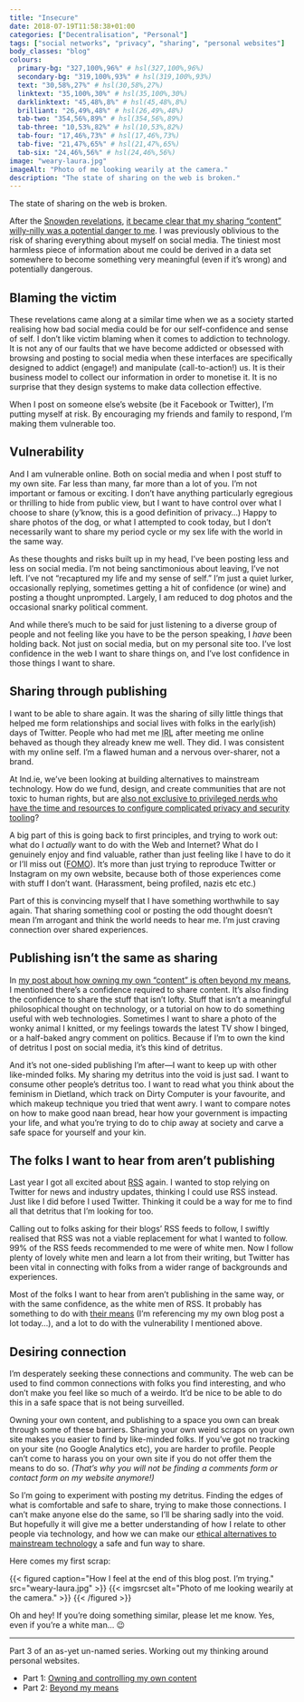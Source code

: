 ```yaml
---
title: "Insecure"
date: 2018-07-19T11:58:38+01:00
categories: ["Decentralisation", "Personal"]
tags: ["social networks", "privacy", "sharing", "personal websites"]
body_classes: "blog"
colours:
  primary-bg: "327,100%,96%" # hsl(327,100%,96%)
  secondary-bg: "319,100%,93%" # hsl(319,100%,93%)
  text: "30,58%,27%" # hsl(30,58%,27%)
  linktext: "35,100%,30%" # hsl(35,100%,30%)
  darklinktext: "45,48%,8%" # hsl(45,48%,8%)
  brilliant: "26,49%,48%" # hsl(26,49%,48%)
  tab-two: "354,56%,89%" # hsl(354,56%,89%)
  tab-three: "10,53%,82%" # hsl(10,53%,82%)
  tab-four: "17,46%,73%" # hsl(17,46%,73%)
  tab-five: "21,47%,65%" # hsl(21,47%,65%)
  tab-six: "24,46%,56%" # hsl(24,46%,56%)
image: "weary-laura.jpg"
imageAlt: "Photo of me looking wearily at the camera."
description: "The state of sharing on the web is broken."
---
```


The state of sharing on the web is broken.

After the [Snowden revelations](https://www.theguardian.com/world/interactive/2013/nov/01/snowden-nsa-files-surveillance-revelations-decoded#section/1), [it became clear that my sharing “content” willy-nilly was a potential danger to me](/you-wont-believe-what-happens-next/). I was previously oblivious to the risk of sharing everything about myself on social media. The tiniest most harmless piece of information about me could be derived in a data set somewhere to become something very meaningful (even if it’s wrong) and potentially dangerous. 

## Blaming the victim

These revelations came along at a similar time when we as a society started realising how bad social media could be for our self-confidence and sense of self. I don’t like victim blaming when it comes to addiction to technology. It is not any of our faults that we have become addicted or obsessed with browsing and posting to social media when these interfaces are specifically designed to addict (engage!) and manipulate (call-to-action!) us. It is their business model to collect our information in order to monetise it. It is no surprise that they design systems to make data collection effective.

When I post on someone else’s website (be it Facebook or Twitter), I’m putting myself at risk. By encouraging my friends and family to respond, I’m making them vulnerable too.

## Vulnerability

And I am vulnerable online. Both on social media and when I post stuff to my own site. Far less than many, far more than a lot of you. I’m not important or famous or exciting. I don’t have anything particularly egregious or thrilling to hide from public view, but I want to have control over what I choose to share (y’know, this is a good definition of privacy…) Happy to share photos of the dog, or what I attempted to cook today, but I don’t necessarily want to share my period cycle or my sex life with the world in the same way.

As these thoughts and risks built up in my head, I’ve been posting less and less on social media. I’m not being sanctimonious about leaving, I’ve not left. I’ve not “recaptured my life and my sense of self.” I’m just a quiet lurker, occasionally replying, sometimes getting a hit of confidence (or wine) and posting a thought unprompted. Largely, I am reduced to dog photos and the occasional snarky political comment.

And while there’s much to be said for just listening to a diverse group of people and not feeling like you have to be the person speaking, I *have* been holding back. Not just on social media, but on my personal site too. I’ve lost confidence in the web I want to share things on, and I’ve lost confidence in those things I want to share.

## Sharing through publishing

I want to be able to share again. It was the sharing of silly little things that helped me form relationships and social lives with folks in the early(ish) days of Twitter. People who had met me <abbr title="In Real Life">IRL</abbr> after meeting me online behaved as though they already knew me well. They did. I was consistent with my online self. I’m a flawed human and a nervous over-sharer, not a brand.

At Ind.ie, we’ve been looking at building alternatives to mainstream technology. How do we fund, design, and create communities that are not toxic to human rights, but are [also not exclusive to privileged nerds who have the time and resources to configure complicated privacy and security tooling](/beyond-my-means)?

A big part of this is going back to first principles, and trying to work out: what do I *actually* want to do with the Web and Internet? What do I genuinely enjoy and find valuable, rather than just feeling like I have to do it or I’ll miss out ([FOMO](https://en.wikipedia.org/wiki/Fear_of_missing_out)). It’s more than just trying to reproduce Twitter or Instagram on my own website, because both of those experiences come with stuff I don’t want. (Harassment, being profiled, nazis etc etc.)

Part of this is convincing myself that I have something worthwhile to say again. That sharing something cool or posting the odd thought doesn’t mean I’m arrogant and think the world needs to hear me. I’m just craving connection over shared experiences.

## Publishing isn’t the same as sharing

In [my post about how owning my own “content” is often beyond my means](/beyond-my-means), I mentioned there’s a confidence required to share content. It’s also finding the confidence to share the stuff that isn’t lofty. Stuff that isn’t a meaningful philosophical thought on technology, or a tutorial on how to do something useful with web technologies. Sometimes I want to share a photo of the wonky animal I knitted, or my feelings towards the latest TV show I binged, or a half-baked angry comment on politics. Because if I’m to own the kind of detritus I post on social media, it’s this kind of detritus.

And it’s not one-sided publishing I’m after—I want to keep up with other like-minded folks. My sharing my detritus into the void is just sad. I want to consume other people’s detritus too. I want to read what you think about the feminism in Dietland, which track on Dirty Computer is your favourite, and which makeup technique you tried that went awry. I want to compare notes on how to make good naan bread, hear how your government is impacting your life, and what you’re trying to do to chip away at society and carve a safe space for yourself and your kin. 

## The folks I want to hear from aren’t publishing

Last year I got all excited about [RSS](https://www.ar.al/2018/07/01/refining-the-rss/) again. I wanted to stop relying on Twitter for news and industry updates, thinking I could use RSS instead. Just like I did before I used Twitter. Thinking it could be a way for me to find all that detritus that I’m looking for too.

Calling out to folks asking for their blogs’ RSS feeds to follow, I swiftly realised that RSS was not a viable replacement for what I wanted to follow. 99% of the RSS feeds recommended to me were of white men. Now I follow plenty of lovely white men and learn a lot from their writing, but Twitter has been vital in connecting with folks from a wider range of backgrounds and experiences.

Most of the folks I want to hear from aren’t publishing in the same way, or with the same confidence, as the white men of RSS. It probably has something to do with [their means](/beyond-my-means) (I’m referencing my my own blog post a lot today…), and a lot to do with the vulnerability I mentioned above.

## Desiring connection

I’m desperately seeking these connections and community. The web can be used to find common connections with folks you find interesting, and who don’t make you feel like so much of a weirdo. It’d be nice to be able to do this in a safe space that is not being surveilled.

Owning your own content, and publishing to a space you own can break through some of these barriers. Sharing your own weird scraps on your own site makes you easier to find by like-minded folks. If you’ve got no tracking on your site (no Google Analytics etc), you are harder to profile. People can’t come to harass you on your own site if you do not offer them the means to do so. *(That’s why you will not be finding a comments form or contact form on my website anymore!)*

So I’m going to experiment with posting my detritus. Finding the edges of what is comfortable and safe to share, trying to make those connections. I can’t make anyone else do the same, so I’ll be sharing sadly into the void. But hopefully it will give me a better understanding of how I relate to other people via technology, and how we can make our [ethical alternatives to mainstream technology](https://ind.ie) a safe and fun way to share.

Here comes my first scrap:

{{< figured caption="How I feel at the end of this blog post. I’m trying." src="weary-laura.jpg" >}}
  	{{< imgsrcset alt="Photo of me looking wearily at the camera." >}}
{{< /figured >}}

Oh and hey! If you’re doing something similar, please let me know. Yes, even if you’re a white man… 😉

<hr />

Part 3 of an as-yet un-named series. Working out my thinking around personal websites.

- Part 1: [Owning and controlling my own content](/owning-and-controlling-my-own-content)
- Part 2: [Beyond my means](/beyond-my-means)
